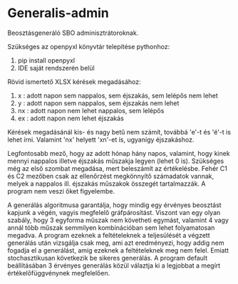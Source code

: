 # Generalis-admin
Beosztásgeneráló SBO adminisztrátoroknak.

Szükséges az openpyxl könyvtár telepítése pythonhoz:
1. pip install openpyxl
2. IDE saját rendszerén belül


Rövid ismertető XLSX kérések megadásához:
1. x  : adott napon sem nappalos, sem éjszakás, sem lelépős nem lehet
2. y  : adott napon sem nappalos, sem éjszakás nem lehet
3. nx : adott napon nem lehet nappalos, sem lelépős
4. ex : adott napon nem lehet éjszakás

Kérések megadásánál kis- és nagy betű nem számít, továbbá 'e'-t és 'é'-t is lehet írni. Valamint 'nx' helyett 'xn'-et is, ugyanígy éjszakáshoz.

Legfontosabb mező, hogy az adott hónap hány napos, valamint, hogy kinek mennyi nappalos illetve éjszakás műszakja legyen (lehet 0 is).
Szükséges még az első szombat megadása, mert beleszámít az értékelésbe.
Fehér C1 és C2 mezőben csak az ellenőrzést megkönnyítő számadatok vannak, melyek a nappalos ill. éjszakás műszakok összegét tartalmazzák. A program nem veszi őket figyelembe.

A generálás algoritmusa garantálja, hogy mindig egy érvényes beosztást kapjunk a végén, vagyis megfelelő gráfpárosítást. Viszont van egy olyan szabály, hogy 3 egyforma műszak nem követheti egymást, valamint 4 vagy annál több műszak semmilyen kombinációban sem lehet folyamatosan megadva. A program ezeknek a feltételeknek a teljesülését a végzett generálás után vizsgálja csak meg, ami azt eredményezi, hogy addig nem fogadja el a generálást, amíg ezeknek a feltételeknek meg nem felel. Emiatt stochasztikusan következik be sikeres generálás. A program default beállításában 3 érvényes generálás közül válaztja ki a legjobbat a megírt értékelőfüggvénynek megfelelően.
